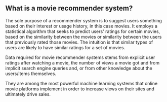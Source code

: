 ## **What is a movie recommender system?**  

The sole purpose of a recommender system is to suggest users something based on their interest or usage history, in this case movies. It employs a statistical algorithm that seeks to predict users' ratings for certain movies, based on the similarity between the movies or similarity between the users that previously rated those movies. The intuition is that similar types of users are likely to have similar ratings for a set of movies.

Data required for movie recommender systems stems from explicit user ratings after watching a movie, the number of views a movie got and from implicit search engine queries and, or from other knowledge about the users/items themselves.

They are among the most powerful machine learning systems that online movie platforms implement in order to increase views on their sites and ultimately drive sales.

